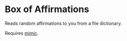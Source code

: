 # Box of Affirmations

Reads random affirmations to you from a file dictionary.

Requires [mimic](https://github.com/MycroftAI/mimic1).
